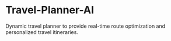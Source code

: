# Travel-Planner-AI
Dynamic travel planner to provide real-time route optimization and personalized travel itineraries.
